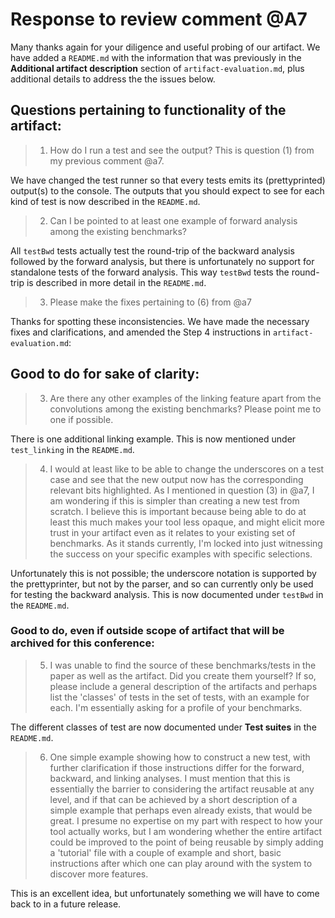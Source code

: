 # Response to review comment @A7

Many thanks again for your diligence and useful probing of our artifact. We have added a `README.md` with the information that was previously in the **Additional artifact description** section of `artifact-evaluation.md`, plus additional details to address the the issues below.

## Questions pertaining to functionality of the artifact:

> 1. How do I run a test and see the output? This is question (1) from my previous comment @a7.

We have changed the test runner so that every tests emits its (prettyprinted) output(s) to the console. The outputs that you should expect to see for each kind of test is now described in the `README.md`.

> 2. Can I be pointed to at least one example of forward analysis among the existing benchmarks?

All `testBwd` tests actually test the round-trip of the backward analysis followed by the forward analysis, but there is unfortunately no support for standalone tests of the forward analysis. This way `testBwd` tests the round-trip is described in more detail in the `README.md`.

> 3. Please make the fixes pertaining to (6) from @a7

Thanks for spotting these inconsistencies. We have made the necessary fixes and clarifications, and amended the Step 4 instructions in `artifact-evaluation.md`:

## Good to do for sake of clarity:

> 3. Are there any other examples of the linking feature apart from the convolutions among the existing benchmarks? Please point me to one if possible.

There is one additional linking example. This is now mentioned under `test_linking` in the `README.md`.

> 4. I would at least like to be able to change the underscores on a test case and see that the new output now has the corresponding relevant bits highlighted. As I mentioned in question (3) in @a7, I am wondering if this is simpler than creating a new test from scratch. I believe this is important because being able to do at least this much makes your tool less opaque, and might elicit more trust in your artifact even as it relates to your existing set of benchmarks. As it stands currently, I'm locked into just witnessing the success on your specific examples with specific selections.

Unfortunately this is not possible; the underscore notation is supported by the prettyprinter, but not by the parser, and so can currently only be used for testing the backward analysis. This is now documented under `testBwd` in the `README.md`.

### Good to do, even if outside scope of artifact that will be archived for this conference:

> 5. I was unable to find the source of these benchmarks/tests in the paper as well as the artifact. Did you create them yourself? If so, please include a general description of the artifacts and perhaps list the 'classes' of tests in the set of tests, with an example for each. I'm essentially asking for a profile of your benchmarks.

The different classes of test are now documented under **Test suites** in the `README.md`.

> 6. One simple example showing how to construct a new test, with further clarification if those instructions differ for the forward, backward, and linking analyses. I must mention that this is essentially the barrier to considering the artifact reusable at any level, and if that can be achieved by a short description of a simple example that perhaps even already exists, that would be great. I presume no expertise on my part with respect to how your tool actually works, but I am wondering whether the entire artifact could be improved to the point of being reusable by simply adding a 'tutorial' file with a couple of example and short, basic instructions after which one can play around with the system to discover more features.

This is an excellent idea, but unfortunately something we will have to come back to in a future release.

